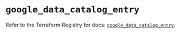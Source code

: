 # `google_data_catalog_entry`

Refer to the Terraform Registry for docs: [`google_data_catalog_entry`](https://registry.terraform.io/providers/hashicorp/google/6.5.0/docs/resources/data_catalog_entry).
